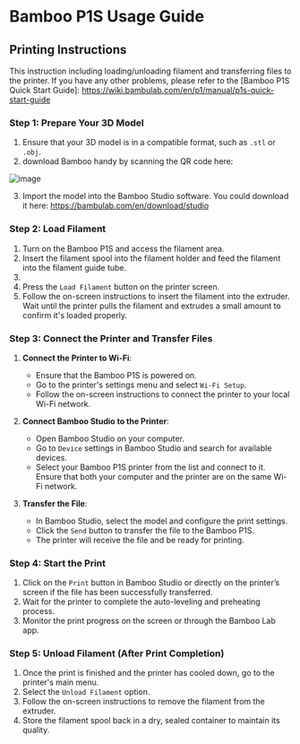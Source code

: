 # Bamboo P1S Usage Guide

## Printing Instructions

This instruction including loading/unloading filament and transferring files to the printer.
If you have any other problems, please refer to the [Bamboo P1S Quick Start Guide]: https://wiki.bambulab.com/en/p1/manual/p1s-quick-start-guide

### Step 1: Prepare Your 3D Model
1. Ensure that your 3D model is in a compatible format, such as `.stl` or `.obj`.
2. download Bamboo handy by scanning the QR code here:

  ![image](https://github.com/user-attachments/assets/7ff87cfd-14ee-4c0b-af9a-83fd65998be9)

3. Import the model into the Bamboo Studio software. You could download it here: https://bambulab.com/en/download/studio

### Step 2: Load Filament
1. Turn on the Bamboo P1S and access the filament area.
2. Insert the filament spool into the filament holder and feed the filament into the filament guide tube.
3. 
4. Press the `Load Filament` button on the printer screen.
5. Follow the on-screen instructions to insert the filament into the extruder. Wait until the printer pulls the filament and extrudes a small amount to confirm it's loaded properly.

### Step 3: Connect the Printer and Transfer Files
1. **Connect the Printer to Wi-Fi**:
   - Ensure that the Bamboo P1S is powered on.
   - Go to the printer's settings menu and select `Wi-Fi Setup`.
   - Follow the on-screen instructions to connect the printer to your local Wi-Fi network.

2. **Connect Bamboo Studio to the Printer**:
   - Open Bamboo Studio on your computer.
   - Go to `Device` settings in Bamboo Studio and search for available devices.
   - Select your Bamboo P1S printer from the list and connect to it. Ensure that both your computer and the printer are on the same Wi-Fi network.

3. **Transfer the File**:
   - In Bamboo Studio, select the model and configure the print settings.
   - Click the `Send` button to transfer the file to the Bamboo P1S.
   - The printer will receive the file and be ready for printing.

### Step 4: Start the Print
1. Click on the `Print` button in Bamboo Studio or directly on the printer’s screen if the file has been successfully transferred.
2. Wait for the printer to complete the auto-leveling and preheating process.
3. Monitor the print progress on the screen or through the Bamboo Lab app.

### Step 5: Unload Filament (After Print Completion)
1. Once the print is finished and the printer has cooled down, go to the printer's main menu.
2. Select the `Unload Filament` option.
3. Follow the on-screen instructions to remove the filament from the extruder.
4. Store the filament spool back in a dry, sealed container to maintain its quality.
